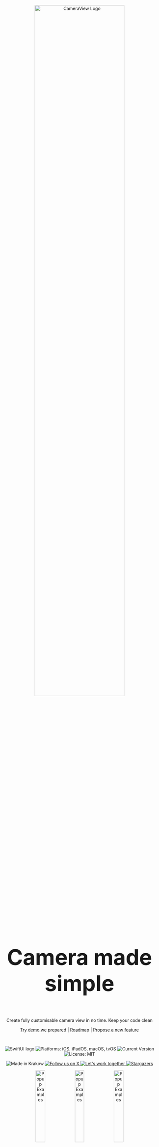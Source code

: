 <br>

<p align="center">
  <picture> 
    <source media="(prefers-color-scheme: dark)" srcset="https://github.com/Mijick/Assets/blob/main/CameraView/Logotype/On%20Dark.svg">
    <source media="(prefers-color-scheme: light)" srcset="https://github.com/Mijick/Assets/blob/main/CameraView/Logotype/On%20Light.svg">
    <img alt="CameraView Logo" src="https://github.com/Mijick/Assets/blob/main/CameraView/Logotype/On%20Dark.svg" width="76%"">
  </picture>
</p>

<h3 style="font-size: 5em" align="center">
    Camera made simple
</h3>

<p align="center">
    Create fully customisable camera view in no time. Keep your code clean
</p>

<p align="center">
    <a href="https://github.com/Mijick/CameraView-Demo" rel="nofollow">Try demo we prepared</a>
    |
    <a href="https://mijick.notion.site/dd769c1a21bd48849aa2e5a807cfdf98?v=adda1c8b04854f1f95611c2805c052fe" rel="nofollow">Roadmap</a>
    |
    <a href="https://github.com/Mijick/CameraView/issues/new" rel="nofollow">Propose a new feature</a>
</p>

<br>

<p align="center">
    <img alt="SwiftUI logo" src="https://github.com/Mijick/Assets/blob/main/CameraView/Labels/Language.svg"/>
    <img alt="Platforms: iOS, iPadOS, macOS, tvOS" src="https://github.com/Mijick/Assets/blob/main/CameraView/Labels/Platforms.svg"/>
    <img alt="Current Version" src="https://github.com/Mijick/Assets/blob/main/CameraView/Labels/Version.svg"/>
    <img alt="License: MIT" src="https://github.com/Mijick/Assets/blob/main/CameraView/Labels/License.svg"/>
</p>

<p align="center">
    <img alt="Made in Kraków" src="https://github.com/Mijick/Assets/blob/main/CameraView/Labels/Origin.svg"/>
    <a href="https://twitter.com/MijickTeam">
        <img alt="Follow us on X" src="https://github.com/Mijick/Assets/blob/main/CameraView/Labels/X.svg"/>
    </a>
    <a href=mailto:team@mijick.com?subject=Hello>
        <img alt="Let's work together" src="https://github.com/Mijick/Assets/blob/main/CameraView/Labels/Work%20with%20us.svg"/>
    </a>  
    <a href="https://github.com/Mijick/CameraView/stargazers">
        <img alt="Stargazers" src="https://github.com/Mijick/Assets/blob/main/CameraView/Labels/Stars.svg"/>
    </a>                                                                                                               
</p>

<p align="center">
    <img alt="Popup Examples" src="https://github.com/Mijick/Assets/blob/main/CameraView/GIFs/CameraView-1.gif" width="24.5%"/>
    <img alt="Popup Examples" src="https://github.com/Mijick/Assets/blob/main/CameraView/GIFs/CameraView-2.gif" width="24.5%"/>
    <img alt="Popup Examples" src="https://github.com/Mijick/Assets/blob/main/CameraView/GIFs/CameraView-3.gif" width="24.5%"/>
    <img alt="Popup Examples" src="https://github.com/Mijick/Assets/blob/main/CameraView/GIFs/CameraView-4.gif" width="24.5%"/>
</p>

<br>


CameraView by Mijick is a powerful, open-source library that simplifies the camera presentation process, making it super fast and totally customisable, allowing you to focus on the important elements of your project while hiding the technical complexities.
* **Customise your UI completely.** Use a clean and modern UI we designed or change it completely within minutes!
* **Covers the entire process.** Our library both presents the camera controller, asks for permissions, displays an error view if permissions are not granted, and shows the result of the capture in a separate view (if you wish, of course).
* **Improves code quality.** Allows you to focus on the most important things, hiding implementation details inside this powerful library.
* **Designed for SwiftUI.** As we developed the library, we utilized SwiftUI's capabilities to offer you a powerful tool for streamlining your implementation process.


<br>

# Getting Started
### ✋ Requirements

| **Platforms** | **Minimum Swift Version** |
|:----------|:----------|
| iOS 14+ | 5.10 |

### ⏳ Installation

#### [Swift Package Manager][spm]
Swift Package Manager is a tool for automating the distribution of Swift code and is integrated into the Swift compiler.

Once you have your Swift package set up, adding CameraView as a dependency is as easy as adding it to the `dependencies` value of your `Package.swift`.

```Swift
dependencies: [
    .package(url: "https://github.com/Mijick/CameraView.git", branch(“main”))
]
```

#### [Cocoapods][cocoapods]   
Cocoapods is a dependency manager for Swift and Objective-C Cocoa projects that helps to scale them elegantly.

Installation steps:
- Install CocoaPods 1.10.0 (or later)
- [Generate CocoaPods][generate_cocoapods] for your project
```Swift
    pod init
```
- Add CocoaPods dependency into your `Podfile`   
```Swift
    pod 'MijickCameraView'
```
- Install dependency and generate `.xcworkspace` file
```Swift
    pod install
```
- Use new XCode project file `.xcworkspace`
<br>


# Usage
### 1. Modify the info.plist file
Open the info.plist file of your project. Add two new keys: `Privacy - Microphone Usage Description` and `Privacy - Camera Usage Description`. Value will be displayed by default in the error screen when the user denies access to one of the above permissions.

![CleanShot 2024-05-06 at 13 41 25](https://github.com/Mijick/CameraView/assets/23524947/5da706bd-1d16-49f9-8e58-3a416872bb68)


### 2. Insert MCameraController into the selected view
MCameraController contains three screens - `CameraView`, `CameraPreview` (which can be turned off) and `CameraErrorView`. Therefore, we advise that there should be no other elements in the view where you declare `MCameraController`. We’ve designed this system around the experience and needs of ourselves and the developers we know. However, if your preferences are different, we are happy to meet your expectations and adapt our library. Share them with us by creating an [issue][AddIssue] for this project.
```Swift
struct CameraView: View {

    (...)
   
    var body: some View {
        MCameraController()
    }

    (...)
}
```


### 3. Declare `onImageCaptured`, `onVideoCaptured`, `afterMediaCaptured` and `onCloseController`
The above functions define what happens after a given action and are optional; for example, if your application only captures images, you don't need to declare onVideoCaptured and so on.
```Swift
struct CameraView: View {

    (...)
   
    var body: some View {
        MCameraController()
            .onImageCaptured { data in
                print("IMAGE CAPTURED")
            }
            .onVideoCaptured { url in
                print("VIDEO CAPTURED")
            }
            .afterMediaCaptured {
                print("IMAGE OR VIDEO WAS PROCESSED. WHAT'S NEXT?")
            }
            .onCloseController {
                print("CLOSE THE CONTROLLER")
            }
    }

    (...)
}
```


### 4. (Optional) Block screen rotation for MCameraController
CameraView library by Mijick, allows you to lock the screen rotation for `MCameraController`, even if a **device rotation is unlocked**.
To achieve it, create an AppDelegate class conforming to `MApplicationDelegate`, declare `@UIApplicationDelegateAdaptor` in `@main struct` and set `lockOrientation(AppDelegate.self)` for `MCameraController`.
```Swift
class AppDelegate: NSObject, MApplicationDelegate {
    static var orientationLock = UIInterfaceOrientationMask.all

    func application(_ application: UIApplication, supportedInterfaceOrientationsFor window: UIWindow?) -> UIInterfaceOrientationMask { AppDelegate.orientationLock }
}
```

```Swift
@main struct CameraView_DemoApp: App {
    @UIApplicationDelegateAdaptor(AppDelegate.self) var appDelegate

    var body: some Scene {
        WindowGroup(content: CameraView.init)
    }
}
```

```Swift
struct CameraView: View {

    (...)
   
    var body: some View {
        MCameraController()
            .lockOrientation(AppDelegate.self)
    }

    (...)
}
```


### 5. (Optional) Change the initial camera settings
You can change the initial camera settings using the modifiers from the list below:
```Swift
struct CameraView: View {

    (...)
   
    var body: some View {
        MCameraController()
            .outputType(.video)
            .cameraPosition(.front)
            .flashMode(.auto)
            .gridVisible(false)
            .focusImage(.init(named: "icon-focus")!)
            .focusImageColor(.blue)
            .focusImageSize(120)
            .changeCameraFilters([.init(name: "CISepiaTone")!])
    }

    (...)
}
```


### 6. (Optional) Change CameraView UI
You can change the appearance of the `CameraView` by creating a new structure, conforming to `MCameraView` and using the `cameraScreen` modifier.
```Swift
struct CustomCameraView: MCameraView {
    @ObservedObject var cameraManager: MijickCameraView.CameraManager
    let namespace: Namespace.ID
    let closeControllerAction: () -> ()


    var body: some View {
        VStack(spacing: 0) {
            createNavigationBar()
            createCameraView()
            createCaptureButton()
        }
    }
}
private extension CustomCameraView {
    func createNavigationBar() -> some View {
        Text("This is a Custom Camera View")
            .padding(.top, 12)
            .padding(.bottom, 12)
    }
    func createCaptureButton() -> some View {
        Button(action: captureOutput) { Text("Click to capture") }
            .padding(.top, 12)
            .padding(.bottom, 12)
    }
}
```

```Swift
struct CameraView: View {

    (...)
   
    var body: some View {
        MCameraController()
            .cameraScreen(CustomCameraView.init)
    }

    (...)
}
```


### 7. (Optional) Change (or disable) CameraPreview UI
You can change the appearance of the `CameraPreview` by creating a new structure, conforming to `MCameraPreview` and using the `mediaPreviewScreen` modifier.
<br>
**Note:** To disable the preview of captured media, use the mediaPreviewScreen modifier with nil as the argument.
```Swift
struct CustomCameraPreview: MCameraPreview {
    let capturedMedia: MijickCameraView.MCameraMedia
    let namespace: Namespace.ID
    let retakeAction: () -> ()
    let acceptMediaAction: () -> ()


    var body: some View {
        VStack(spacing: 0) {
            Spacer()
            createContentView()
            Spacer()
            createButtons()
        }
    }
}
private extension CustomCameraPreview {
    func createContentView() -> some View { ZStack {
        if let image = capturedMedia.image { createImageView(image) }
        else { EmptyView() }
    }}
    func createButtons() -> some View {
        HStack(spacing: 24) {
            createRetakeButton()
            createSaveButton()
        }
    }
}
private extension CustomCameraPreview {
    func createImageView(_ image: Data) -> some View {
        Image(uiImage: .init(data: image) ?? .init())
            .resizable()
            .aspectRatio(contentMode: .fit)
            .ignoresSafeArea()
    }
    func createRetakeButton() -> some View {
        Button(action: retakeAction) { Text("Retake") }
    }
    func createSaveButton() -> some View {
        Button(action: acceptMediaAction) { Text("Save") }
    }
}
```

```Swift
struct CameraView: View {

    (...)
   
    var body: some View {
        MCameraController()
            .mediaPreviewScreen(CustomCameraPreview.init)
    }

    (...)
}
```


### 8. (Optional) Change CameraErrorView UI
You can change the appearance of the `CameraErrorView` by creating a new structure, conforming to `MCameraErrorView` and using the `errorScreen` modifier.
```Swift
struct CustomCameraErrorView: MCameraErrorView {
    let error: CameraManager.Error
    let closeControllerAction: () -> ()


    var body: some View {
        Button(action: openAppSettings) { Text("Open Settings") }
    }
}
```

```Swift
struct CameraView: View {

    (...)
   
    var body: some View {
        MCameraController()
            .errorScreen(CustomCameraErrorView.init)
    }

    (...)
}
```


<br>

# Try our demo
See for yourself how does it work by cloning [project][Demo] we created

# License
CameraView is released under the MIT license. See [LICENSE][License] for details.

<br><br>

# Our other open source SwiftUI libraries
[PopupView] - The most powerful popup library that allows you to present any popup
<br>
[NavigationView] - Easier and cleaner way of navigating through your app
<br>
[CalendarView] - Create your own calendar object in no time
<br>
[GridView] - Lay out your data with no effort
<br>
[Timer] - Modern API for Timer




[MIT]: https://en.wikipedia.org/wiki/MIT_License
[SPM]: https://www.swift.org/package-manager

[Demo]: https://github.com/Mijick/CameraView-Demo
[AddIssue]: https://github.com/Mijick/CameraView/issues/new
[License]: https://github.com/Mijick/CameraView/blob/main/LICENSE

[spm]: https://www.swift.org/package-manager/
[cocoapods]: https://cocoapods.org/
[generate_cocoapods]: https://github.com/square/cocoapods-generate

[PopupView]: https://github.com/Mijick/PopupView
[NavigationView]: https://github.com/Mijick/NavigationView
[CalendarView]: https://github.com/Mijick/CalendarView 
[GridView]: https://github.com/Mijick/GridView
[Timer]: https://github.com/Mijick/Timer
